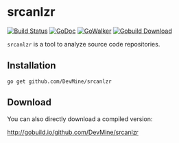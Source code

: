 # srcanlzr
[![Build Status](https://travis-ci.org/DevMine/srcanlzr.png?branch=master)](https://travis-ci.org/DevMine/srcanlzr)
[![GoDoc](http://godoc.org/github.com/DevMine/srcanlzr?status.svg)](http://godoc.org/github.com/DevMine/srcanlzr)
[![GoWalker](http://img.shields.io/badge/doc-gowalker-blue.svg?style=flat)](https://gowalker.org/github.com/DevMine/srcanlzr)
[![Gobuild Download](http://gobuild.io/badge/github.com/DevMine/srcanlzr/downloads.svg)](http://gobuild.io/github.com/DevMine/srcanlzr)

`srcanlzr` is a tool to analyze source code repositories.


## Installation

```
go get github.com/DevMine/srcanlzr
```


## Download

You can also directly download a compiled version:

http://gobuild.io/github.com/DevMine/srcanlzr
